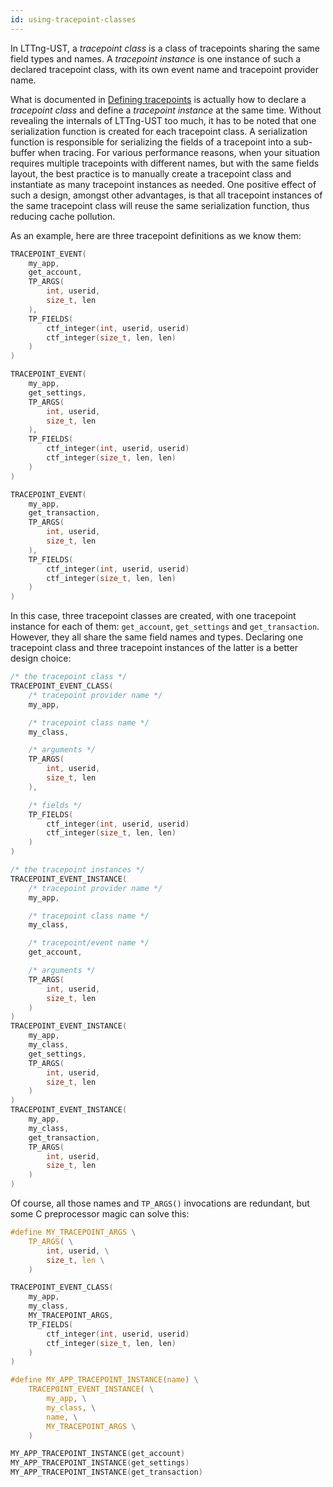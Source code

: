```yaml
---
id: using-tracepoint-classes
---
```


In LTTng-UST, a _tracepoint class_ is a class of tracepoints sharing the
same field types and names. A _tracepoint instance_ is one instance of
such a declared tracepoint class, with its own event name and tracepoint
provider name.

What is documented in [Defining tracepoints](#doc-defining-tracepoints)
is actually how to declare a _tracepoint class_ and define a
_tracepoint instance_ at the same time. Without revealing the internals
of LTTng-UST too much, it has to be noted that one serialization
function is created for each tracepoint class. A serialization
function is responsible for serializing the fields of a tracepoint
into a sub-buffer when tracing. For various performance reasons, when
your situation requires multiple tracepoints with different names, but
with the same fields layout, the best practice is to manually create
a tracepoint class and instantiate as many tracepoint instances as
needed. One positive effect of such a design, amongst other advantages,
is that all tracepoint instances of the same tracepoint class will
reuse the same serialization function, thus reducing cache pollution.

As an example, here are three tracepoint definitions as we know them:

~~~ c
TRACEPOINT_EVENT(
    my_app,
    get_account,
    TP_ARGS(
        int, userid,
        size_t, len
    ),
    TP_FIELDS(
        ctf_integer(int, userid, userid)
        ctf_integer(size_t, len, len)
    )
)

TRACEPOINT_EVENT(
    my_app,
    get_settings,
    TP_ARGS(
        int, userid,
        size_t, len
    ),
    TP_FIELDS(
        ctf_integer(int, userid, userid)
        ctf_integer(size_t, len, len)
    )
)

TRACEPOINT_EVENT(
    my_app,
    get_transaction,
    TP_ARGS(
        int, userid,
        size_t, len
    ),
    TP_FIELDS(
        ctf_integer(int, userid, userid)
        ctf_integer(size_t, len, len)
    )
)
~~~

In this case, three tracepoint classes are created, with one tracepoint
instance for each of them: `get_account`, `get_settings` and
`get_transaction`. However, they all share the same field names and
types. Declaring one tracepoint class and three tracepoint instances of
the latter is a better design choice:

~~~ c
/* the tracepoint class */
TRACEPOINT_EVENT_CLASS(
    /* tracepoint provider name */
    my_app,

    /* tracepoint class name */
    my_class,

    /* arguments */
    TP_ARGS(
        int, userid,
        size_t, len
    ),

    /* fields */
    TP_FIELDS(
        ctf_integer(int, userid, userid)
        ctf_integer(size_t, len, len)
    )
)

/* the tracepoint instances */
TRACEPOINT_EVENT_INSTANCE(
    /* tracepoint provider name */
    my_app,

    /* tracepoint class name */
    my_class,

    /* tracepoint/event name */
    get_account,

    /* arguments */
    TP_ARGS(
        int, userid,
        size_t, len
    )
)
TRACEPOINT_EVENT_INSTANCE(
    my_app,
    my_class,
    get_settings,
    TP_ARGS(
        int, userid,
        size_t, len
    )
)
TRACEPOINT_EVENT_INSTANCE(
    my_app,
    my_class,
    get_transaction,
    TP_ARGS(
        int, userid,
        size_t, len
    )
)
~~~

Of course, all those names and `TP_ARGS()` invocations are redundant,
but some C preprocessor magic can solve this:

~~~ c
#define MY_TRACEPOINT_ARGS \
    TP_ARGS( \
        int, userid, \
        size_t, len \
    )

TRACEPOINT_EVENT_CLASS(
    my_app,
    my_class,
    MY_TRACEPOINT_ARGS,
    TP_FIELDS(
        ctf_integer(int, userid, userid)
        ctf_integer(size_t, len, len)
    )
)

#define MY_APP_TRACEPOINT_INSTANCE(name) \
    TRACEPOINT_EVENT_INSTANCE( \
        my_app, \
        my_class, \
        name, \
        MY_TRACEPOINT_ARGS \
    )

MY_APP_TRACEPOINT_INSTANCE(get_account)
MY_APP_TRACEPOINT_INSTANCE(get_settings)
MY_APP_TRACEPOINT_INSTANCE(get_transaction)
~~~
